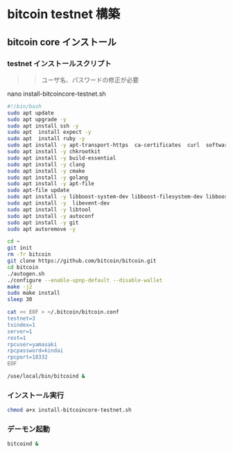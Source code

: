 # bitcoin testnet 構築

## bitcoin core インストール

### testnet インストールスクリプト

>> ユーザ名、パスワードの修正が必要

nano install-bitcoincore-testnet.sh


```bash
#!/bin/bash
sudo apt update
sudo apt upgrade -y
sudo apt install ssh -y
sudo apt  install expect -y
sudo apt  install ruby -y
sudo apt install -y apt-transport-https  ca-certificates  curl  software-properties-common
sudo apt install -y chkrootkit
sudo apt install -y build-essential 
sudo apt install -y clang
sudo apt install -y cmake
sudo apt install -y golang
sudo apt install -y apt-file
sudo apt-file update
sudo apt install -y libboost-system-dev libboost-filesystem-dev libboost-chrono-dev libboost-program-options-dev libboost-test-dev libboost-thread-dev
sudo apt install -y  libevent-dev
sudo apt install -y libtool
sudo apt install -y autoconf
sudo apt install -y git
sudo apt autoremove -y

cd ~
git init
rm -fr bitcoin
git clone https://github.com/bitcoin/bitcoin.git
cd bitcoin
./autogen.sh
./configure --enable-upnp-default --disable-wallet
make -j2 
sudo make install
sleep 30

cat << EOF > ~/.bitcoin/bitcoin.conf
testnet=3
txindex=1  
server=1   
rest=1      
rpcuser=yamasaki
rpcpassword=kindai
rpcport=18332 
EOF

/use/local/bin/bitcoind &
```


### インストール実行

```bash
chmod a+x install-bitcoincore-testnet.sh

```

### デーモン起動


```bash
bitcoind &
```

